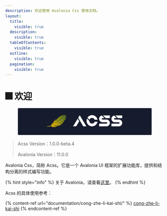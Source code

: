 ```yaml
---
description: 欢迎使用 Avalonia Css 使用文档。
layout:
  title:
    visible: true
  description:
    visible: true
  tableOfContents:
    visible: true
  outline:
    visible: true
  pagination:
    visible: true
---
```


# 🎆 欢迎

<figure><img src=".gitbook/assets/Acss.svg" alt=""><figcaption></figcaption></figure>

> Acss Version：1.0.0-beta.4
>
> Avalonia Version：11.0.0

Avalonia Css，简称 Acss。它是一个 Avalonia UI 框架的扩展功能库，提供和结构分离的样式编写功能。

{% hint style="info" %}
关于 Avalonia，请查看[这里](https://www.avaloniaui.net/)。
{% endhint %}

Acss 的具体使用参考：

{% content-ref url="documentation/cong-zhe-li-kai-shi/" %}
[cong-zhe-li-kai-shi](documentation/cong-zhe-li-kai-shi/)
{% endcontent-ref %}
